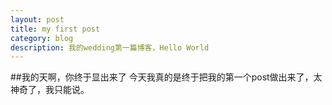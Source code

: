 ```yaml
---
layout: post
title: my first post
category: blog
description: 我的wedding第一篇博客，Hello World
---
```

##我的天啊，你终于显出来了
今天我真的是终于把我的第一个post做出来了，太神奇了，我只能说。